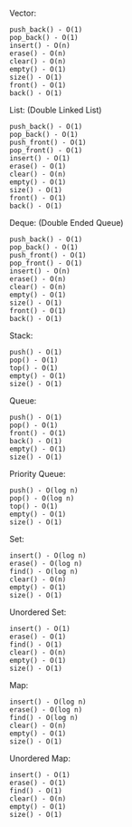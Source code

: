 Vector:
```
push_back() - O(1)
pop_back() - O(1)
insert() - O(n)
erase() - O(n)
clear() - O(n)
empty() - O(1)
size() - O(1)
front() - O(1)
back() - O(1)

```

List: (Double Linked List)
```
push_back() - O(1)
pop_back() - O(1)
push_front() - O(1)
pop_front() - O(1)
insert() - O(1)
erase() - O(1)
clear() - O(n)
empty() - O(1)
size() - O(1)
front() - O(1)
back() - O(1)
```

Deque: (Double Ended Queue)
```
push_back() - O(1)
pop_back() - O(1)
push_front() - O(1)
pop_front() - O(1)
insert() - O(n)
erase() - O(n)
clear() - O(n)
empty() - O(1)
size() - O(1)
front() - O(1)
back() - O(1)
```

Stack:
```
push() - O(1)
pop() - O(1)
top() - O(1)
empty() - O(1)
size() - O(1)
```

Queue:
```
push() - O(1)
pop() - O(1)
front() - O(1)
back() - O(1)
empty() - O(1)
size() - O(1)
```

Priority Queue:
```
push() - O(log n)
pop() - O(log n)
top() - O(1)
empty() - O(1)
size() - O(1)
```

Set:
```
insert() - O(log n)
erase() - O(log n)
find() - O(log n)
clear() - O(n)
empty() - O(1)
size() - O(1)
```

Unordered Set:
```
insert() - O(1)
erase() - O(1)
find() - O(1)
clear() - O(n)
empty() - O(1)
size() - O(1)
```

Map:
```
insert() - O(log n)
erase() - O(log n)
find() - O(log n)
clear() - O(n)
empty() - O(1)
size() - O(1)
```

Unordered Map:
```
insert() - O(1)
erase() - O(1)
find() - O(1)
clear() - O(n)
empty() - O(1)
size() - O(1)
```


